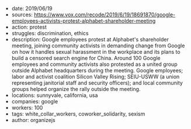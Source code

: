 - date: 2019/06/19
- sources: https://www.vox.com/recode/2019/6/19/18691870/google-employees-activists-protest-alphabet-shareholder-meeting
- action: protest
- struggles: discrimination, ethics
- description: Google employees protest at Alphabet's shareholder meeting, joining community activists in demanding change from Google on how it handles sexual harassment in the workplace and its plans to build a censored search engine for China. Around 100 Google employees and community activists also protested as a united group outside Alphabet headquarters during the meeting. Google employees; labor and activist coalition Silicon Valley Rising; SEIU-USWW (a union representing janitorial staff and security officers); and local community groups helped organize the rally outside the meeting.
- locations: sunnyvale, california, usa
- companies: google
- workers: 100
- tags: white_collar_workers, coworker_solidarity, sexism
- author: organizejs
